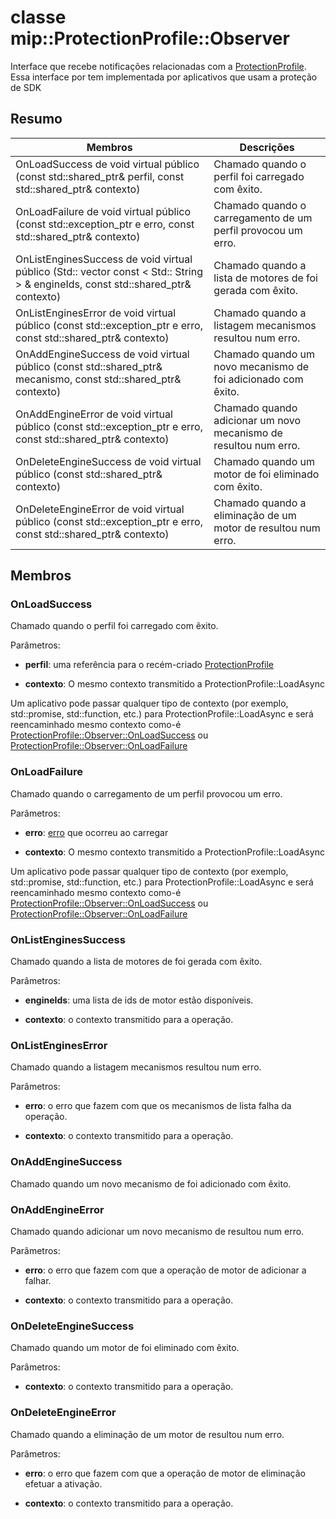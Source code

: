 # <a name="class-mipprotectionprofileobserver"></a>classe mip::ProtectionProfile::Observer 
Interface que recebe notificações relacionadas com a [ProtectionProfile](class_mip_protectionprofile.md).
Essa interface por tem implementada por aplicativos que usam a proteção de SDK
  
## <a name="summary"></a>Resumo
 Membros                        | Descrições                                
--------------------------------|---------------------------------------------
OnLoadSuccess de void virtual público (const std::shared_ptr<ProtectionProfile>& perfil, const std::shared_ptr<void>& contexto)  |  Chamado quando o perfil foi carregado com êxito.
OnLoadFailure de void virtual público (const std::exception_ptr e erro, const std::shared_ptr<void>& contexto)  |  Chamado quando o carregamento de um perfil provocou um erro.
OnListEnginesSuccess de void virtual público (Std:: vector const < Std:: String > & engineIds, const std::shared_ptr<void>& contexto)  |  Chamado quando a lista de motores de foi gerada com êxito.
OnListEnginesError de void virtual público (const std::exception_ptr e erro, const std::shared_ptr<void>& contexto)  |  Chamado quando a listagem mecanismos resultou num erro.
OnAddEngineSuccess de void virtual público (const std::shared_ptr<ProtectionEngine>& mecanismo, const std::shared_ptr<void>& contexto)  |  Chamado quando um novo mecanismo de foi adicionado com êxito.
OnAddEngineError de void virtual público (const std::exception_ptr e erro, const std::shared_ptr<void>& contexto)  |  Chamado quando adicionar um novo mecanismo de resultou num erro.
OnDeleteEngineSuccess de void virtual público (const std::shared_ptr<void>& contexto)  |  Chamado quando um motor de foi eliminado com êxito.
OnDeleteEngineError de void virtual público (const std::exception_ptr e erro, const std::shared_ptr<void>& contexto)  |  Chamado quando a eliminação de um motor de resultou num erro.
  
## <a name="members"></a>Membros
  
### <a name="onloadsuccess"></a>OnLoadSuccess
Chamado quando o perfil foi carregado com êxito.

Parâmetros:  
* **perfil**: uma referência para o recém-criado [ProtectionProfile](class_mip_protectionprofile.md)


* **contexto**: O mesmo contexto transmitido a ProtectionProfile::LoadAsync


Um aplicativo pode passar qualquer tipo de contexto (por exemplo, std::promise, std::function, etc.) para ProtectionProfile::LoadAsync e será reencaminhado mesmo contexto como-é [ProtectionProfile::Observer::OnLoadSuccess](class_mip_protectionprofile_observer.md#onloadsuccess) ou [ProtectionProfile::Observer::OnLoadFailure](class_mip_protectionprofile_observer.md#onloadfailure)
  
### <a name="onloadfailure"></a>OnLoadFailure
Chamado quando o carregamento de um perfil provocou um erro.

Parâmetros:  
* **erro**: [erro](class_mip_error.md) que ocorreu ao carregar 


* **contexto**: O mesmo contexto transmitido a ProtectionProfile::LoadAsync


Um aplicativo pode passar qualquer tipo de contexto (por exemplo, std::promise, std::function, etc.) para ProtectionProfile::LoadAsync e será reencaminhado mesmo contexto como-é [ProtectionProfile::Observer::OnLoadSuccess](class_mip_protectionprofile_observer.md#onloadsuccess) ou [ProtectionProfile::Observer::OnLoadFailure](class_mip_protectionprofile_observer.md#onloadfailure)
  
### <a name="onlistenginessuccess"></a>OnListEnginesSuccess
Chamado quando a lista de motores de foi gerada com êxito.

Parâmetros:  
* **engineIds**: uma lista de ids de motor estão disponíveis. 


* **contexto**: o contexto transmitido para a operação.


  
### <a name="onlistengineserror"></a>OnListEnginesError
Chamado quando a listagem mecanismos resultou num erro.

Parâmetros:  
* **erro**: o erro que fazem com que os mecanismos de lista falha da operação. 


* **contexto**: o contexto transmitido para a operação.


  
### <a name="onaddenginesuccess"></a>OnAddEngineSuccess
Chamado quando um novo mecanismo de foi adicionado com êxito.
  
### <a name="onaddengineerror"></a>OnAddEngineError
Chamado quando adicionar um novo mecanismo de resultou num erro.

Parâmetros:  
* **erro**: o erro que fazem com que a operação de motor de adicionar a falhar. 


* **contexto**: o contexto transmitido para a operação.


  
### <a name="ondeleteenginesuccess"></a>OnDeleteEngineSuccess
Chamado quando um motor de foi eliminado com êxito.

Parâmetros:  
* **contexto**: o contexto transmitido para a operação.


  
### <a name="ondeleteengineerror"></a>OnDeleteEngineError
Chamado quando a eliminação de um motor de resultou num erro.

Parâmetros:  
* **erro**: o erro que fazem com que a operação de motor de eliminação efetuar a ativação. 


* **contexto**: o contexto transmitido para a operação.

